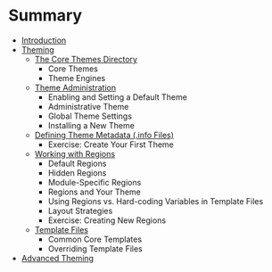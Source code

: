 # Summary

* [Introduction](README.md)
* [Theming](basic/README.md)
   * [The Core Themes Directory](basic/core-themes.md)
       * Core Themes
       * Theme Engines
   * [Theme Administration](basic/theme-administration.md)
       * Enabling and Setting a Default Theme
       * Administrative Theme
       * Global Theme Settings
       * Installing a New Theme
   * [Defining Theme Metadata (.info Files)](basic/info.md)
       * Exercise: Create Your First Theme
   * [Working with Regions](basic/regions.md)
       * Default Regions
       * Hidden Regions
       * Module-Specific Regions
       * Regions and Your Theme
       * Using Regions vs. Hard-coding Variables in Template Files
       * Layout Strategies
       * Exercise: Creating New Regions
   * [Template Files](basic/template-files.md)
       * Common Core Templates
       * Overriding Template Files
* [Advanced Theming](advanced/README.md)


